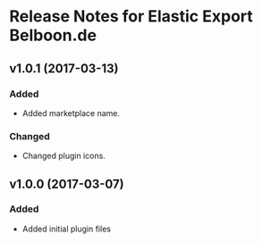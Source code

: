 # Release Notes for Elastic Export Belboon.de

## v1.0.1 (2017-03-13)

### Added
- Added marketplace name.

### Changed
- Changed plugin icons.

## v1.0.0 (2017-03-07)
 
### Added
- Added initial plugin files